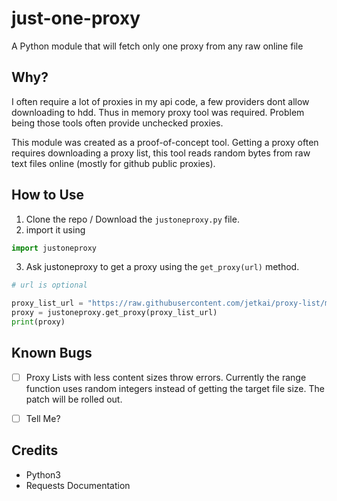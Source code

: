 # just-one-proxy
A Python module that will fetch only one proxy from any raw online file

## Why?

I often require a lot of proxies in my api code, a few providers dont allow downloading to hdd. Thus in memory proxy tool was required. Problem being those tools often provide unchecked proxies.

This module was created as a proof-of-concept tool. Getting a proxy often requires downloading a proxy list, this tool reads random bytes from raw text files online (mostly for github public proxies).

## How to Use
1. Clone the repo / Download the `justoneproxy.py` file.
2. import it using
```python
import justoneproxy
```
3. Ask justoneproxy to get a proxy using the `get_proxy(url)` method.
```python
# url is optional

proxy_list_url = "https://raw.githubusercontent.com/jetkai/proxy-list/main/online-proxies/txt/proxies-http.txt"
proxy = justoneproxy.get_proxy(proxy_list_url)
print(proxy)
```

## Known Bugs
- [ ] Proxy Lists with less content sizes throw errors.
    Currently the range function uses random integers instead of getting the target file size. The patch will be rolled out.
    
- [ ] Tell Me?

## Credits
- Python3
- Requests Documentation
